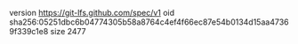 version https://git-lfs.github.com/spec/v1
oid sha256:05251dbc6b04774305b58a8764c4ef4f66ec87e54b0134d15aa47369f339c1e8
size 2477
